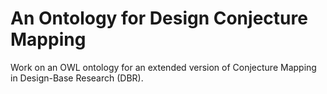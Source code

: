 # An Ontology for Design Conjecture Mapping

Work on an OWL ontology for an extended version of Conjecture Mapping in Design-Base Research (DBR). 
